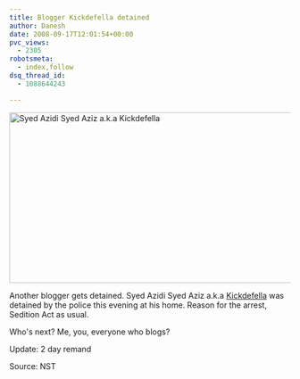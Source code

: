 ```yaml
---
title: Blogger Kickdefella detained
author: Danesh
date: 2008-09-17T12:01:54+00:00
pvc_views:
  - 2305
robotsmeta:
  - index,follow
dsq_thread_id:
  - 1088644243

---
```

[<img loading="lazy" src="http://farm4.static.flickr.com/3003/2864569241_a2510cfbbd_o.jpg" alt="Syed Azidi Syed Aziz a.k.a Kickdefella" width="510" height="306" />][1]

Another blogger gets detained. Syed Azidi Syed Aziz a.k.a [Kickdefella][2] was detained by the police this evening at his home. Reason for the arrest, Sedition Act as usual.

Who's next? Me, you, everyone who blogs?

Update: 2 day remand

Source: NST

 [1]: http://www.flickr.com/photos/dannyportal/2864569241/ "Syed Azidi Syed Aziz a.k.a Kickdefella by Danesh Manoharan, on Flickr"
 [2]: http://kickdefella.wordpress.com/